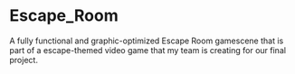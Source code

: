 # Escape_Room
A fully functional and graphic-optimized Escape Room gamescene that is part of a escape-themed video game that my team is creating for our final project. 
